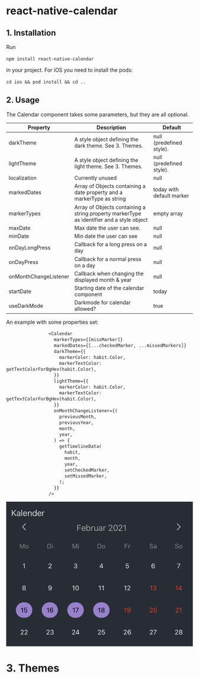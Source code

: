 # react-native-calendar

## 1. Installation

Run

`npm install react-native-calendar`

in your project. For iOS you need to install the pods:

`cd ios && pod install && cd ..`

## 2. Usage

The Calendar component takes some parameters, but they are all optional.

| Property              | Description                                                                               | Default                   |
| ----------------------|-------------------------------------------------------------------------------------------| --------------------------|
| darkTheme             | A style object defining the dark theme. See 3. Themes.                                    | null (predefined style).  |
| lightTheme            | A style object defining the light theme. See 3. Themes.                                   | null (predefined style).  |
| localization          | Currently unused                                                                          | null                      |
| markedDates           | Array of Objects containing a date property and a markerType as string                    | today with default marker |
| markerTypes           | Array of Objects containing a string property markerType as identifier and a style object | empty array               |
| maxDate               | Max date the user can see.                                                                | null                      |
| minDate               | Min date the user can see                                                                 | null                      |
| onDayLongPress        | Callback for a long press on  a day                                                       | null                      |
| onDayPress            | Callback for a normal press on a day                                                      | null                      |
| onMonthChangeListener | Callback when changing the displayed month & year                                         | null                      |
| startDate             | Starting date of the calendar component                                                   | today                     |
| useDarkMode           | Darkmode for calendar allowed?                                                            | true                      |

An example with some properties set:

```
                <Calendar
                  markerTypes={[missMarker]}
                  markedDates={[...checkedMarker, ...missedMarkers]}
                  darkTheme={{
                    markerColor: habit.Color,
                    markerTextColor: getTextColorForBgHex(habit.Color),
                  }}
                  lightTheme={{
                    markerColor: habit.Color,
                    markerTextColor: getTextColorForBgHex(habit.Color),
                  }}
                  onMonthChangeListener={(
                    previousMonth,
                    previousYear,
                    month,
                    year,
                  ) => {
                    getTimelineData(
                      habit,
                      month,
                      year,
                      setCheckedMarker,
                      setMissedMarker,
                    );
                  }}
                />          
```

![alt text][logo]

[logo]: https://github.com/EP-Apps/Calendar/blob/main/examples/images/example1.png "Example 1"




# 3. Themes

